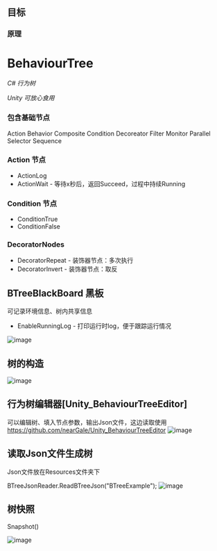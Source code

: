 ## 目标


### 原理

# BehaviourTree

*C# 行为树*

*Unity 可放心食用*

### 包含基础节点
Action
Behavior
Composite
Condition
Decoreator
Filter
Monitor
Parallel
Selector
Sequence

### Action 节点
* ActionLog
* ActionWait - 等待x秒后，返回Succeed，过程中持续Running

### Condition 节点
* ConditionTrue
* ConditionFalse

### DecoratorNodes
* DecoratorRepeat - 装饰器节点：多次执行
* DecoratorInvert - 装饰器节点：取反

## BTreeBlackBoard 黑板
可记录环境信息、树内共享信息
* EnableRunningLog - 打印运行时log，便于跟踪运行情况

![image](https://github.com/nearGale/Unity_BehaviourTree/assets/48747051/e3321179-25fd-4dbb-8809-22f711752e77)

## 树的构造
![image](https://github.com/nearGale/Unity_BehaviourTree/assets/48747051/be31a8cf-ea03-4bc9-863c-7c58c0e75aaa)

## 行为树编辑器[Unity_BehaviourTreeEditor]
可以编辑树、填入节点参数，输出Json文件，这边读取使用
https://github.com/nearGale/Unity_BehaviourTreeEditor
![image](https://github.com/nearGale/Unity_BehaviourTree/assets/48747051/97165422-19d4-4276-bae2-0bb86c9373df)


## 读取Json文件生成树
Json文件放在Resources文件夹下

BTreeJsonReader.ReadBTreeJson("BTreeExample");
![image](https://github.com/nearGale/Unity_BehaviourTree/assets/48747051/0d9d93b3-0bd1-42dc-be88-9f250262e7ca)

## 树快照
Snapshot()

![image](https://github.com/nearGale/Unity_BehaviourTree/assets/48747051/310bfef7-98a7-471e-8026-7dbbe8dda6cf)
